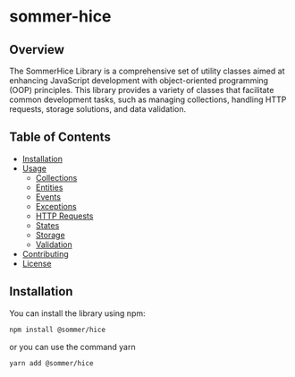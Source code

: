 # sommer-hice

## Overview

The SommerHice Library is a comprehensive set of utility classes aimed at enhancing JavaScript development with object-oriented programming (OOP) principles. This library provides a variety of classes that facilitate common development tasks, such as managing collections, handling HTTP requests, storage solutions, and data validation.

## Table of Contents

- [Installation](#installation)
- [Usage](#usage)
  - [Collections](#collections)
  - [Entities](#entities)
  - [Events](#events)
  - [Exceptions](#exceptions)
  - [HTTP Requests](#http-requests)
  - [States](#states)
  - [Storage](#storage)
  - [Validation](#validation)
- [Contributing](#contributing)
- [License](#license)

## Installation

You can install the library using npm:

```sh
npm install @sommer/hice
```

or you can use the command yarn

```sh
yarn add @sommer/hice
```